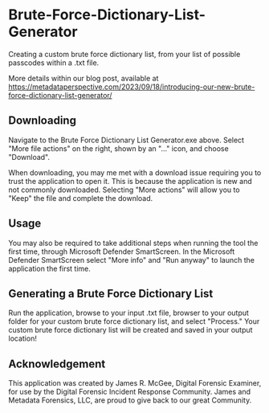 # Brute-Force-Dictionary-List-Generator

Creating a custom brute force dictionary list, from your list of possible passcodes within a .txt file.

More details within our blog post, available at https://metadataperspective.com/2023/09/18/introducing-our-new-brute-force-dictionary-list-generator/

## Downloading

Navigate to the Brute Force Dictionary List Generator.exe above. Select "More file actions" on the right, shown by an "..." icon, and choose "Download".

When downloading, you may me met with a download issue requiring you to trust the application to open it. This is because the application is new and not commonly downloaded. Selecting "More actions" will allow you to "Keep" the file and complete the download. 

## Usage

You may also be required to take additional steps when running the tool the first time, through Microsoft Defender SmartScreen. In the Microsoft Defender SmartScreen select "More info" and "Run anyway" to launch the application the first time. 

## Generating a Brute Force Dictionary List

Run the application, browse to your input .txt file, browser to your output folder for your custom brute force dictionary list, and select "Process." Your custom brute force dictionary list will be created and saved in your output location!

## Acknowledgement

This application was created by James R. McGee, Digital Forensic Examiner, for use by the Digital Forensic Incident Response Community. James and Metadata Forensics, LLC, are proud to give back to our great Community.
